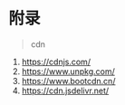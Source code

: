 # 附录

>cdn

1. https://cdnjs.com/
2. https://www.unpkg.com/
3. https://www.bootcdn.cn/
4. https://cdn.jsdelivr.net/
